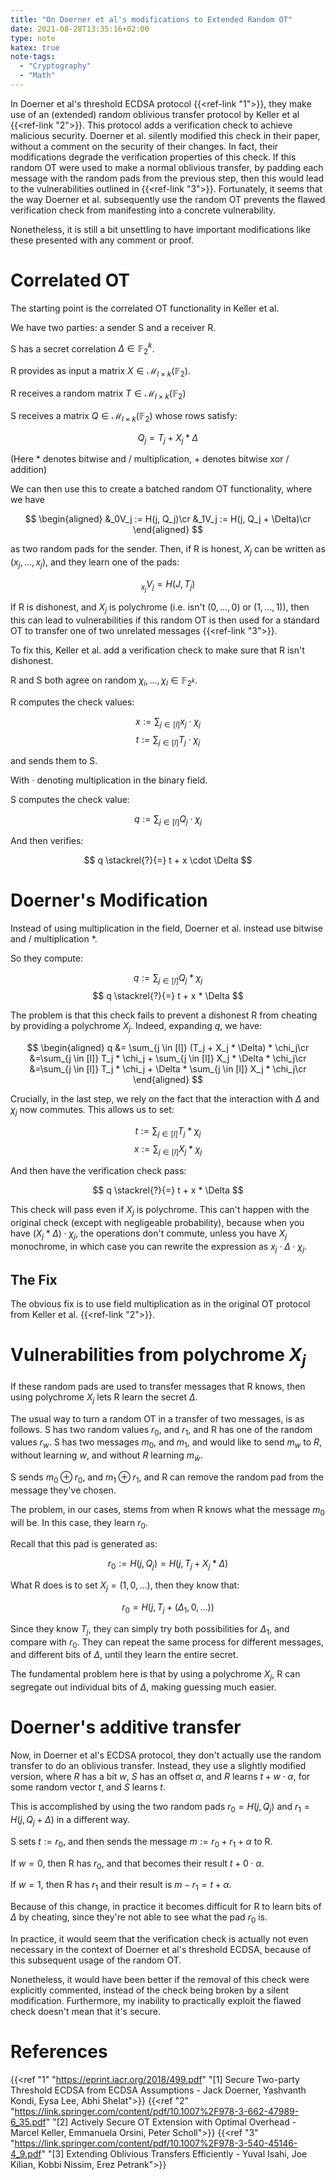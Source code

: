 ```yaml
---
title: "On Doerner et al's modifications to Extended Random OT"
date: 2021-08-28T13:35:16+02:00
type: note
katex: true
note-tags:
  - "Cryptography"
  - "Math"
---
```


In Doerner et al's threshold ECDSA protocol {{<ref-link "1">}}, they
make use of an (extended) random oblivious transfer protocol
by Keller et al {{<ref-link "2">}}. This protocol adds a verification
check to achieve malicious security. Doerner et al. silently modified
this check in their paper, without a comment on the security
of their changes. In fact, their modifications degrade the verification
properties of this check. If this random OT were used to make
a normal oblivious transfer, by padding each message with the random
pads from the previous step, then this would lead to the vulnerabilities
outlined in {{<ref-link "3">}}. Fortunately, it seems that the way
Doerner et al. subsequently use the random OT prevents the flawed
verification check from manifesting into a concrete vulnerability.

Nonetheless, it is still a bit unsettling to have important modifications
like these presented with any comment or proof.

# Correlated OT

The starting point is the correlated OT functionality in Keller et al.

We have two parties: a sender S and a receiver R.

S has a secret correlation $\Delta \in \mathbb{F}_2^k$.

R provides as input a matrix $X \in \mathcal{M}_{l \times k}(\mathbb{F}_2)$.

R receives a random matrix $T \in \mathcal{M}_{l \times k}(\mathbb{F}_2)$

S receives a matrix $Q \in \mathcal{M}_{l \times k}(\mathbb{F}_2)$
whose rows satisfy:

$$
Q_j = T_j + X_j * \Delta
$$

(Here $*$ denotes bitwise and / multiplication, $+$ denotes bitwise xor / addition)

We can then use this to create a batched random OT functionality, where we have

$$
\begin{aligned}
&_0V_j := H(j, Q_j)\cr
&_1V_j := H(j, Q_j + \Delta)\cr
\end{aligned}
$$

as two random pads for the sender. Then, if R is honest, $X_j$ can be
written as $(x_j, \ldots, x_j)$, and they learn one of the pads:

$$
_{x_j}V_j = H(J, T_j)
$$

If R is dishonest, and $X_j$ is polychrome (i.e. isn't $(0, \ldots, 0)$
or $(1, \ldots, 1)$), then this can lead to vulnerabilities if this
random OT is then used for a standard OT to transfer one of two unrelated
messages {{<ref-link "3">}}.

To fix this, Keller et al. add a verification check to make sure
that R isn't dishonest.

R and S both agree on random $\chi_i, \ldots, \chi_l \in \mathbb{F}_{2^k}$.

R computes the check values:

$$
x := \sum_{j \in [l]} x_j \cdot \chi_j
$$
$$
t := \sum_{j \in [l]} T_j \cdot \chi_j
$$

and sends them to S.

With $\cdot$ denoting multiplication in the binary field.

S computes the check value:

$$
q := \sum_{j \in [l]} Q_j \cdot \chi_j
$$

And then verifies:

$$
q \stackrel{?}{=} t + x \cdot \Delta
$$

# Doerner's Modification

Instead of using multiplication in the field, Doerner et al. instead
use bitwise and / multiplication $*$.

So they compute:

$$
q := \sum_{j \in [l]} Q_j * \chi_j
$$
$$
q \stackrel{?}{=} t + x * \Delta
$$

The problem is that this check fails to prevent a dishonest R
from cheating by providing a polychrome $X_j$. Indeed, expanding
$q$, we have:

$$
\begin{aligned}
q &= \sum_{j \in [l]} (T_j + X_j * \Delta) * \chi_j\cr
 &=\sum_{j \in [l]} T_j * \chi_j + \sum_{j \in [l]} X_j * \Delta * \chi_j\cr
 &=\sum_{j \in [l]} T_j * \chi_j + \Delta * \sum_{j \in [l]} X_j * \chi_j\cr
\end{aligned}
$$

Crucially, in the last step, we rely on the fact that the interaction
with $\Delta$ and $\chi_j$ now commutes. This allows us to set:

$$
t := \sum_{j \in [l]} T_j * \chi_j
$$
$$
x := \sum_{j \in [l]} X_j * \chi_j
$$

And then have the verification check pass:

$$
q \stackrel{?}{=} t + x * \Delta
$$

This check will pass even if $X_j$ is polychrome. This can't
happen with the original check (except with negligeable probability),
because when you have $(X_j * \Delta) \cdot \chi_j$, the operations
don't commute, unless you have $X_j$ monochrome, in which case you can
rewrite the expression as $x_j \cdot \Delta \cdot \chi_j$.

## The Fix

The obvious fix is to use field multiplication as in the original
OT protocol from Keller et al. {{<ref-link "2">}}.

# Vulnerabilities from polychrome $X_j$

If these random pads are used to transfer messages that R knows,
then using polychrome $X_j$ lets R learn the secret $\Delta$.

The usual way to turn a random OT in a transfer of two messages, is
as follows. S has two random values $r_0$, and $r_1$, and R has
one of the random values $r_w$. S has two messages $m_0$, and $m_1$,
and would like to send $m_w$ to $R$, without learning $w$, and without
$R$ learning $m_{\bar{w}}$.

S sends $m_0 \oplus r_0$, and $m_1 \oplus r_1$, and R can remove
the random pad from the message they've chosen.

The problem, in our cases, stems from when R knows what the message
$m_0$ will be. In this case, they learn $r_0$.

Recall that this pad is generated as:

$$
r_0 := H(j, Q_j) = H(j, T_j + X_j * \Delta)
$$

What R does is to set $X_j = (1, 0, \ldots)$, then they know that:

$$
r_0 = H(j, T_j + (\Delta_1, 0, \ldots))
$$

Since they know $T_j$, they can simply try both possibilities
for $\Delta_1$, and compare with $r_0$. They can repeat the same process
for different messages, and different bits of $\Delta$, until they
learn the entire secret.

The fundamental problem here is that by using a polychrome $X_j$, R
can segregate out individual bits of $\Delta$, making guessing
much easier.

# Doerner's additive transfer

Now, in Doerner et al's ECDSA protocol, they don't actually use
the random transfer to do an oblivious transfer. Instead, they use
a slightly modified version, where $R$ has a bit $w$, $S$ has
an offset $\alpha$, and $R$ learns $t + w \cdot \alpha$, for some
random vector $t$, and $S$ learns $t$.

This is accomplished by using the two random pads $r_0 = H(j, Q_j)$ and $r_1 = H(j, Q_j + \Delta)$
in a different way.

S sets $t := r_0$, and then sends the message $m := r_0 + r_1 + \alpha$
to R.

If $w = 0$, then R has $r_0$, and that becomes their result $t + 0 \cdot \alpha$.

If $w = 1$, then R has $r_1$ and their result is $m - r_1 = t + \alpha$.

Because of this change, in practice it becomes difficult for R
to learn bits of $\Delta$ by cheating, since they're not able to
see what the pad $r_0$ is.

In practice, it would seem that the verification check is actually
not even necessary in the context of Doerner et al's threshold ECDSA,
because of this subsequent usage of the random OT.

Nonetheless, it would have been better if the removal of this check were explicitly commented, instead of the check being broken by a silent modification.
Furthermore, my inability to practically exploit the flawed check
doesn't mean that it's secure.

# References

{{<ref
  "1"
  "https://eprint.iacr.org/2018/499.pdf"
  "[1] Secure Two-party Threshold ECDSA from ECDSA Assumptions - Jack Doerner, Yashvanth Kondi, Eysa Lee, Abhi Shelat">}}
{{<ref
  "2"
  "https://link.springer.com/content/pdf/10.1007%2F978-3-662-47989-6_35.pdf"
  "[2] Actively Secure OT Extension with Optimal Overhead - Marcel Keller, Emmanuela Orsini, Peter Scholl">}}
{{<ref
  "3"
  "https://link.springer.com/content/pdf/10.1007%2F978-3-540-45146-4_9.pdf"
  "[3] Extending Oblivious Transfers Efficiently - Yuval Isahi, Joe Kilian, Kobbi Nissim, Erez Petrank">}}
